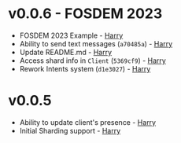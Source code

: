 # v0.0.6 - FOSDEM 2023
- FOSDEM 2023 Example - [Harry](https://github.com/harryet)
- Ability to send text messages (`a70485a`) - [Harry](https://github.com/harryet)
- Update README.md - [Harry](https://github.com/harryet)
- Access shard info in `Client` (`5369cf9`) - [Harry](https://github.com/harryet)
- Rework Intents system (`d1e3027`) - [Harry](https://github.com/harryet)

# v0.0.5
- Ability to update client's presence - [Harry](https://github.com/harryet)
- Initial Sharding support - [Harry](https://github.com/harryet)
